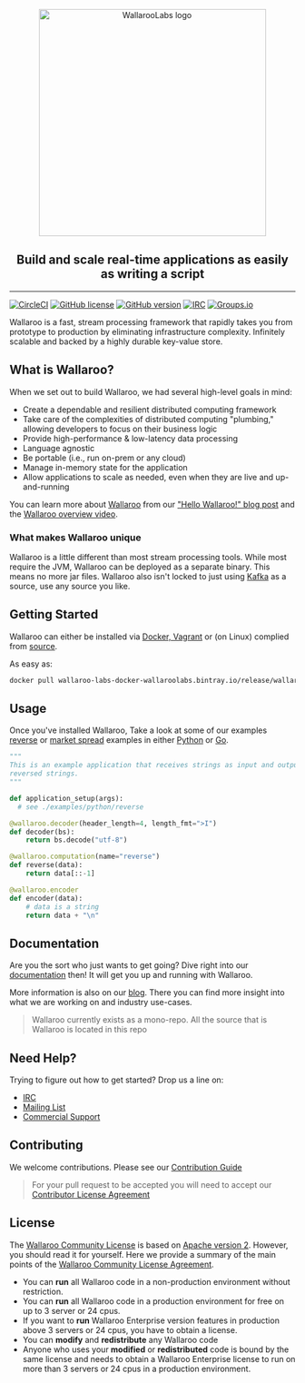 <p align="center"><a href="https://www.wallaroolabs.com/"><img src="wallaroo-logo.png" alt="WallarooLabs logo" width="400"/></a></p>
<h2 align="center">Build and scale real-time applications as easily as writing a script</h2>

---
[![CircleCI](https://circleci.com/gh/WallarooLabs/wallaroo.svg?style=shield)](https://circleci.com/gh/WallarooLabs/wallaroo)
[![GitHub license](https://img.shields.io/badge/license-apache%202-blue.svg)][wallaroo-community-license-readme]
[![GitHub version](https://badge.fury.io/gh/WallarooLabs%2Fwallaroo.svg)](http://badge.fury.io/gh/WallarooLabs%2Fwallaroo)
[![IRC][irc-badge]][irc-link]
[![Groups.io][group-badge]][group-link]

Wallaroo is a fast, stream processing framework that rapidly takes you from prototype to production by eliminating infrastructure complexity. Infinitely scalable and backed by a highly durable key-value store.

## What is Wallaroo?

When we set out to build Wallaroo, we had several high-level goals in mind:

- Create a dependable and resilient distributed computing framework
- Take care of the complexities of distributed computing "plumbing," allowing developers to focus on their business logic
- Provide high-performance & low-latency data processing
- Language agnostic
- Be portable (i.e., run on-prem or any cloud)
- Manage in-memory state for the application
- Allow applications to scale as needed, even when they are live and up-and-running

You can learn more about [Wallaroo][home-page] from our ["Hello Wallaroo!" blog post][hello-wallaroo-post] and the [Wallaroo overview video][overview-video].

### What makes Wallaroo unique

Wallaroo is a little different than most stream processing tools. While most require the JVM, Wallaroo can be deployed as a separate binary. This means no more jar files. Wallaroo also isn't locked to just using [Kafka](kafka-link) as a source, use any source you like.

## Getting Started

Wallaroo can either be installed via [Docker, Vagrant][docker-link] or (on Linux) complied from [source][source-install-instructions].

As easy as:

```sh
docker pull wallaroo-labs-docker-wallaroolabs.bintray.io/release/wallaroo:0.5.1
```

## Usage

Once you've installed Wallaroo, Take a look at some of our examples [reverse][reverse] or [market spread][market-spread] examples in either [Python](python-examples) or [Go](go-examples).

```python
"""
This is an example application that receives strings as input and outputs the
reversed strings.
"""

def application_setup(args):
  # see ./examples/python/reverse

@wallaroo.decoder(header_length=4, length_fmt=">I")
def decoder(bs):
    return bs.decode("utf-8")

@wallaroo.computation(name="reverse")
def reverse(data):
    return data[::-1]

@wallaroo.encoder
def encoder(data):
    # data is a string
    return data + "\n"
```

## Documentation

Are you the sort who just wants to get going? Dive right into our [documentation][documentation] then! It will get you up and running with Wallaroo.

More information is also on our [blog][blog-link]. There you can find more insight into what we are working on and industry use-cases.

> Wallaroo currently exists as a mono-repo. All the source that is Wallaroo is located in this repo

## Need Help?

Trying to figure out how to get started? Drop us a line on:

- [IRC][irc-link]
- [Mailing List][group-link]
- [Commercial Support][contact-us-email]

## Contributing

We welcome contributions. Please see our [Contribution Guide][contribution-guide]

> For your pull request to be accepted you will need to accept our [Contributor License Agreement][cla]

## License

The [Wallaroo Community License][wallaroo-community-license] is based on [Apache version 2][apache-2-license]. However, you should read it for yourself. Here we provide a summary of the main points of the [Wallaroo Community License Agreement][wallaroo-community-license].

- You can **run** all Wallaroo code in a non-production environment without restriction.
- You can **run** all Wallaroo code in a production environment for free on up to 3 server or 24 cpus.
- If you want to **run** Wallaroo Enterprise version features in production above 3 servers or 24 cpus, you have to obtain a license.
- You can **modify** and **redistribute** any Wallaroo code
- Anyone who uses your **modified** or **redistributed** code is bound by the same license and needs to obtain a Wallaroo Enterprise license to run on more than 3 servers or 24 cpus in a production environment.

[apache-2-license]: https://www.apache.org/licenses/LICENSE-2.0
[blog-link]: https://blog.wallaroolabs.com/
[cla]: https://gist.github.com/WallarooLabsTeam/e06d4fed709e0e7035fdaa7249bf88fb
[contact-us-email]: mailto:hello@wallaroolabs.com
[contribution-guide]: CONTRIBUTING.md
[docker-link]: https://docs.wallaroolabs.com/book/getting-started/choosing-an-installation-option.html
[documentation]: https://docs.wallaroolabs.com/
[group-badge]: https://img.shields.io/badge/mailing%20list-join%20%E2%86%92-%23551A8B.svg
[group-link]: https://groups.io/g/wallaroo
[hello-wallaroo-post]: https://blog.wallaroolabs.com/2017/03/hello-wallaroo/
[home-page]: https://www.wallaroolabs.com/
[irc-badge]: https://img.shields.io/badge/IRC-join%20chat%20%E2%86%92-blue.svg
[irc-link]: https://webchat.freenode.net/?channels=#wallaroo
[market-spread]: examples/python/market_spread/
[overview-video]: https://vimeo.com/234753585
[reverse]: examples/python/reverse/
[source-install-instructions]: https://docs.wallaroolabs.com/book/getting-started/linux-setup.html
[wallaroo-community-license-readme]: #license
[wallaroo-community-license]: LICENSE.md
